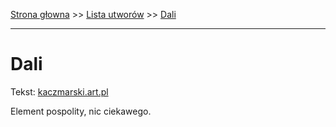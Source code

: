 [Strona głowna](../index.md) >> [Lista utworów](../list.md) >> [Dali](115.md)

---

# Dali

Tekst: [kaczmarski.art.pl](https://www.kaczmarski.art.pl/tworczosc/wiersze/dali/)

Element pospolity, nic ciekawego.